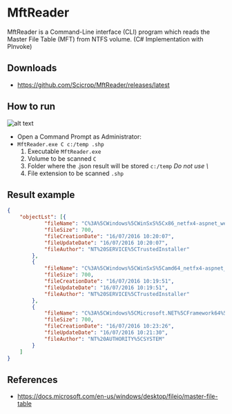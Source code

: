 # MftReader
MftReader is a Command-Line interface (CLI) program which reads the Master File Table (MFT) from NTFS volume.
(C# Implementation with PInvoke)

## Downloads

- https://github.com/Scicrop/MftReader/releases/latest

## How to run

![alt text](https://github.com/Scicrop/MftReader/blob/master/dist/mftreader-capture.png?raw=true "MftReader ScreenShot")

- Open a Command Prompt as Administrator:
- `MftReader.exe C c:/temp .shp`
  1. Executable `MftReader.exe`
  2. Volume to be scanned `C`
  3. Folder where the .json result will be stored `c:/temp` *Do not use \\*
  4. File extension to be scanned `.shp`

## Result example

```json
{
	"objectLst": [{
			"fileName": "C%3A%5CWindows%5CWinSxS%5Cx86_netfx4-aspnet_webadmin_code_b03f5f7f11d50a3a_4.0.14305.0_none_b5951a9f218f715e%5CApplicationConfigurationPage.cs",
			"fileSize": 700,
			"fileCreationDate": "16/07/2016 10:20:07",
			"fileUpdateDate": "16/07/2016 10:20:07",
			"fileAuthor": "NT%20SERVICE%5CTrustedInstaller"
		},
		{
			"fileName": "C%3A%5CWindows%5CWinSxS%5Camd64_netfx4-aspnet_webadmin_code_b03f5f7f11d50a3a_4.0.14305.0_none_6de7e3c80d134858%5CApplicationConfigurationPage.cs",
			"fileSize": 700,
			"fileCreationDate": "16/07/2016 10:19:51",
			"fileUpdateDate": "16/07/2016 10:19:51",
			"fileAuthor": "NT%20SERVICE%5CTrustedInstaller"
		},
		{
			"fileName": "C%3A%5CWindows%5CMicrosoft.NET%5CFramework64%5Cv4.0.30319%5CASP.NETWebAdminFiles%5CApp_Code%5CApplicationConfigurationPage.cs",
			"fileSize": 700,
			"fileCreationDate": "16/07/2016 10:23:26",
			"fileUpdateDate": "16/07/2016 10:21:30",
			"fileAuthor": "NT%20AUTHORITY%5CSYSTEM"
		}
	]
}
```

## References

- https://docs.microsoft.com/en-us/windows/desktop/fileio/master-file-table
